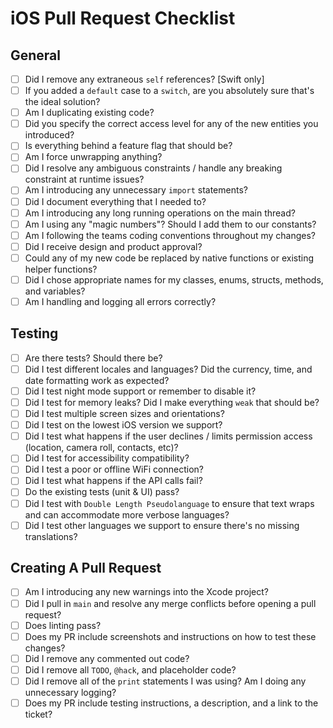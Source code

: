 # iOS Pull Request Checklist

## **General**

* [ ] Did I remove any extraneous `self` references? [Swift only]
* [ ] If you added a `default` case to a `switch`, are you absolutely sure that's the ideal solution?
* [ ] Am I duplicating existing code?
* [ ] Did you specify the correct access level for any of the new entities you introduced?
* [ ] Is everything behind a feature flag that should be?
* [ ] Am I force unwrapping anything?
* [ ] Did I resolve any ambiguous constraints / handle any breaking constraint at runtime issues?
* [ ] Am I introducing any unnecessary `import` statements?
* [ ] Did I document everything that I needed to?
* [ ] Am I introducing any long running operations on the main thread?
* [ ] Am I using any "magic numbers"? Should I add them to our constants?
* [ ] Am I following the teams coding conventions throughout my changes?
* [ ] Did I receive design and product approval?
* [ ] Could any of my new code be replaced by native functions or existing helper functions?
* [ ] Did I chose appropriate names for my classes, enums, structs, methods, and variables?
* [ ] Am I handling and logging all errors correctly?

## **Testing**

* [ ] Are there tests? Should there be?
* [ ] Did I test different locales and languages? Did the currency, time, and date formatting work as expected?
* [ ] Did I test night mode support or remember to disable it?
* [ ] Did I test for memory leaks? Did I make everything `weak` that should be?
* [ ] Did I test multiple screen sizes and orientations?
* [ ] Did I test on the lowest iOS version we support?
* [ ] Did I test what happens if the user declines / limits permission access (location, camera roll, contacts, etc)?
* [ ] Did I test for accessibility compatibility?
* [ ] Did I test a poor or offline WiFi connection?
* [ ] Did I test what happens if the API calls fail?
* [ ] Do the existing tests (unit & UI) pass?
* [ ] Did I test with `Double Length Pseudolanguage` to ensure that text wraps and can accommodate more verbose languages?
* [ ] Did I test other languages we support to ensure there's no missing translations?

## **Creating A P**ull Request

* [ ] Am I introducing any new warnings into the Xcode project?
* [ ] Did I pull in `main` and resolve any merge conflicts before opening a pull request?
* [ ] Does linting pass?
* [ ] Does my PR include screenshots and instructions on how to test these changes?
* [ ] Did I remove any commented out code?
* [ ] Did I remove all `TODO`, `@hack`, and placeholder code?
* [ ] Did I remove all of the `print` statements I was using? Am I doing any unnecessary logging?
* [ ] Does my PR include testing instructions, a description, and a link to the ticket?
